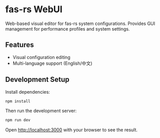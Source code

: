 # fas-rs WebUI

Web-based visual editor for fas-rs system configurations. Provides GUI management for performance profiles and system settings.

## Features

- Visual configuration editing
- Multi-language support (English/中文)

## Development Setup

Install dependencies:

```bash
npm install
```

Then run the development server:

```bash
npm run dev
```

Open [http://localhost:3000](http://localhost:3000) with your browser to see the result.

